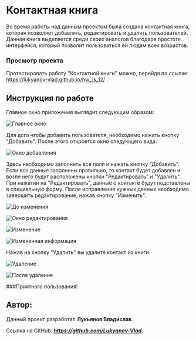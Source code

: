 # Контактная книга
Во время работы над данным проектом была создана контактная книга, которая позволяет добавлять, редактировать и удалять  пользователей. Данная книга выделяется среди своих аналогов благодаря простоте интерфейся, который позволит пользоваться ей людям всех возрастов.

### Просмотр проекта

Протестировать работу "Контактной книги" можно, перейдя по ссылке: https://lukyanov-vlad.github.io/hw_js_12/ .

## Инструкция по работе
Главное окно приложения выглядит следующим образом:

![Главное окно](https://i.ibb.co/P6sr6Sj/screen37.png)

Для дого чтобы добавить пользователя, необходимо нажать кнопку "Добавить".
После этого откроется окно следующего вида:

![Окно добавления](https://i.ibb.co/WfJ28td/screen32.png)

Здесь необходимо заполнить все поля и нажать кнопку "Добавить". Если все данные заполнены правильно, то контакт будет добавлен и возле него будут расположены кнопки "Редактировать" и "Удалить". При нажатии на "Редактировать", данные о контакте будут подставлены в специальную форму. После исправления нужных данных необходимо завершить редактирование, нажав кнопку "Изменить".


![До изменения](https://i.ibb.co/VqcCYgq/screen34.png)

![Окно редактирования](https://i.ibb.co/7vGVHRh/screen33.png)

![Изменение](https://i.ibb.co/BBK3TtP/screen38.png)

![Измененная информация](https://i.ibb.co/26Zzhcw/screen35.png)

Нажав на кнопку "Удалить" вы удалите контакт из книги.

![Удаление](https://i.ibb.co/d0t9n04/screen39.png)

![После удаления](https://i.ibb.co/P6fydK2/screen36.png)

###Приятного пользования!

## Автор:

Данный проект разработал __Лукьянов Владислав__.

Ссылка на GitHub:  ___https://github.com/Lukyanov-Vlad___.

